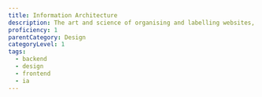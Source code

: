 ```yaml
---
title: Information Architecture
description: The art and science of organising and labelling websites, intranets, online communities and software to support usability and findability.
proficiency: 1
parentCategory: Design
categoryLevel: 1
tags:
  - backend
  - design
  - frontend
  - ia
---
```

